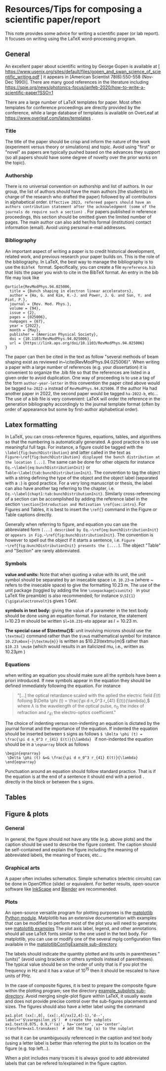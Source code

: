 # Resources/Tips for composing a scientific paper/report

This note provides some advice for writing a scientific paper (or lab report). It focuses on writing using the LaTeX word-processing program. 


## General
An excellent paper about scientific writing by George Gopen is available at [ https://www.usenix.org/sites/default/files/gopen_and_swan_science_of_scientific_writing.pdf ] it appears in [American Scientist 78(6):550-558 (Nov-Dec 1990)]. There are many good references in the literature including https://spie.org/news/photonics-focus/janfeb-2020/how-to-write-a-scientific-paper?SSO=1

There are a large number of LaTeX templates for paper. Most often templates for conference proceedings are directly provided by the conference, while a large database of templates is available on OverLeaf at https://www.overleaf.com/latex/templates .

### Title
The title of the paper should be crisp and inform the nature of the work (experiment versus theory or simulations) and topic. Avoid using "first" or "novel" as papers are typically pushed based on the advances they support (so all papers should have some degree of novelty over the prior works on the topic). 

### Authorship
There is no universal convention on authorship and list of authors. In our group, the list of authors should have the main authors [the student(s) in charge of the research who drafted the paper) followed by all contributors in alphabetical order. ```Effective 2023, refereed papers should have an authors contribution statement after the acknowledgment (some of the journals do require such a section) ```. For papers published in reference proceedings, this section should be omitted given the limited number of pages. The main author can also add her/his formal (institution) contact information (email). Avoid using personal e-mail addresses. 

### Bibliography
An important aspect of writing a paper is to credit historical development, related work, and previous research your paper builds on. This is the role of the bibliography. In LaTeX, the best way to manage the bibliography is to use the ```BibTeX ``` format. Specifically, you can create a file ```myreference.bib``` that lists the paper you wish to cite in the BibTeX format. An entry in the bib file may look like
```
@article{RevModPhys.94.025006,
  title = {Bunch shaping in electron linear accelerators},
  author = {Ha, G. and Kim, K.-J. and Power, J. G. and Sun, Y. and Piot, P.},
  journal = {Rev. Mod. Phys.},
  volume = {94},
  issue = {2},
  pages = {025006},
  numpages = {67},
  year = {2022},
  month = {May},
  publisher = {American Physical Society},
  doi = {10.1103/RevModPhys.94.025006},
  url = {https://link.aps.org/doi/10.1103/RevModPhys.94.025006}
}
```
The paper can then be cited in the text as follow "several methods of beam shaping exist as reviewed in~\cite{RevModPhys.94.025006}". When writing a paper with a large number of references (e.g. your dissertation)  it is convenient to organize the .bib file so that the references are listed in a given order to avoid duplication. One way of proceeding is to use a tag of the form ```author-year-letter``` in this convention the paper cited above would be tagged ```ha-2022-a``` instead of ```RevModPhys.94.025006```. If the author Ha had another paper in 2022, the second paper would be tagged ```ha-2022-b```, etc... The use of a bib file is very convenient: LaTeX will order the reference in the generation bibliography accordingly to the journal template format (often by order of appearance but some by first-author alphabetical order). 


## Latex formatting

In LaTeX, you can cross-reference figures, equations, tables, and algorithms so that the numbering is automatically generated. A good practice is to use meaningful full tags. For instance, a figure could be tagged with the ```\label{fig:bunchDistribution}``` and latter called in the text as ```Figure~\ref{fig:bunchDistribution} displayed the bunch distribution at the location [...]```. The same can be done for other objects for instance ```Eq.~\label{eq:bunchDistributionInit}``` or ```Table~\label{tab:bunchDistributionInit}```. The convention to tag the object with a string defining the type of the object and the object label (separated with a ```:```) is good practice. For a very long manuscript or thesis, the label can also have another tag referring to the chapter, i.e.  ```Eq.~\label{chapt1:tab:bunchDistributionInit}```. Similarly cross-referencing of a section can be accomplished by adding the reference label in the section ```\section{Introduction and Motivation \ref{sec:intro}```. For Figures and Tables, it is best to insert the ```\ref{}``` command in the Figure or Table captions directly. 

Generally when referring to figure, and equation you can use the abbreviated form ```[...] described by Eq.~\ref{eq:bunchDistributionInit}``` or ```appears in Fig.~\ref{fig:bunchDistributionInit}```. The convention is however to spell out the object if it starts a sentence, i.e. ```Figure ~\ref{fig:bunchDistributionInit} presents the [....]```. The object "Table" and "Section" are rarely abbreviated. 


### Symbols
**value and units:** Note that when quoting a value with its unit, the unit symbol should be separated by an insecable space i.e. ```10.23~m``` (where ~ refers to the insecable space) to give the formatting $10.23\mbox{~m}$. The use of the unit package (toggled by adding the line ```\usepackage{siunitx}
``` in your LaTeX file preamble) is also recommended; for instance ```$\SI{1}{\giga\electronvolt}$``` gives $1\mbox{~GeV}$.

**symbols in text body:** giving the value of a parameter in the text body should be done using an equation format. For instance, the statement l=10.23 m should be written  ```$l=10.23$~m```to appear as $l=10.23\mbox{~m}$. 

**The special case of $\textmu{}$:** unit involving microns should use the ```\textmu{}``` command rather than the ```$\mu$``` mathematical symbol for instance ```10.23\mbox{~}\textmu{m}}``` is written as $10.23\textmu{m}$ rather than ```$10.23 \mu$m``` (which would results in an italicized mu, i.e., written as $10.23 \mu$m )

### Equations
when writing an equation you should make sure all the symbols have been a priori introduced. If new symbols appear in the equation they should be defined immediately following the equation. For instance

>"[...] the optical retardance scaled with the aplied the electric field $E(t)$ folloing
$\Delta \phi (t) = \frac{\pi d n_0^3 r_{41} E(t)}{\lambda},$
where $\lambda$ is the wavelength of the optical pulse, $n_0$ the index of refraction and $r_{41}$ the electro-optics coefficient." 

The choice of indenting versus non-indenting an equation is dictated by the journal format and the importance of the equation. If indented the equation should be inserted between ```$``` signs as follows ```$ \Delta \phi (t) = \frac{\pi d n_0^3 r_{41} E(t)}{\lambda} ``` if non-indented the equation should be in a ```\eqnarray``` block as follows
```
\begin{eqnarray}
 \Delta \phi (t) &=& \frac{\pi d n_0^3 r_{41} E(t)}{\lambda}
\end{eqnarray}
```
Punctuation around an equation should follow standard practice. That is if the equation is at the end of a sentence it should end with a period ```.``` directly in the block or between the ```$``` signs. 

## Tables

## Figure & plots
### General
In general, the figure should not have any title (e.g. above plots) and the caption should be used to describe the figure content. The caption should be self-contained and explain the figure including the meaning of abbreviated labels, the meaning of traces, etc...

### Graphical arts
A paper often includes schematics. Simple schematics (electric circuits) can be done in OpenOffice (slide) or equivalent. For better results, open-source software like [InkScape](https://inkscape.org/)  and [Blender](https://www.blender.org/) are recommended. 

### Plots
An open-source versatile program for plotting purposes is the [matplotlib Python module](https://matplotlib.org/). Matplotlib has an extensive documentation with examples that can be modified to perform most of the plot you will need to generate; see [matplotlib examples](https://matplotlib.org/stable/plot_types/index.html)
The plot axis label, legend, and other annotations should all use LaTeX fonts similar to the one used in the text body. For matplotlib, you can use or modify one of the several mplg configuration files available in the [matplotlibConfigExample sub-directory](matplotlibConfigExample)

The labels should indicate the quantity plotted and its units in parentheses "(units)" (avoid using brackets or others symbols instead of parentheses). The typical value should be on the order of unity that is if you plot the frequency in Hz and it has a value of $10^15$ then it should be rescaled to have units of PHz. 

In the case of composite figures, it is best to prepare the composite figure within the plotting program; see the directory [example_subplots sub-directory](example_subplots). Avoid merging single-plot figure within LaTeX, it usually waste and does not provide precise control over the sub-figures placements and sizes. The figures should also have a letter label using the command
```
ax1.plot (xx[:,0], (xx[:,4]/xx[2,4]-1),'d--', label=r'$\varepsilon_z$')  # create the subplots
ax1.text(0.075, 0.9,r'(a)', ha='center', va='center', transform=ax1.transAxes)  # add the tag (a) to the subplot

```
so that it can be unambiguously referenced in the caption and text body (using a letter label is better than referring the plot to its location on the figure (e.g. top left...).  

When a plot includes many traces it is always good to add abbreviated labels that can be refered to/explained in the figure caption. 

